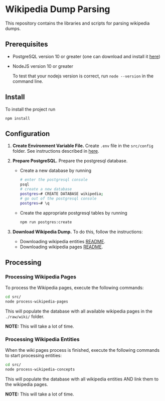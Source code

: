 # Wikipedia Dump Parsing

This repository contains the libraries and scripts for parsing wikipedia dumps.

## Prerequisites

- PostgreSQL version 10 or greater (one can download and install it [here](https://www.postgresql.org/download/))
- NodeJS version 10 or greater

    To test that your nodejs version is correct, run `node --version` in the command line.

## Install

To install the project run

```
npm install
```

## Configuration

1. **Create Environment Variable File.** Create `.env` file in the `src/config` folder.
    See instructions described in [here](./src/config).

2. **Prepare PostgreSQL.** Prepare the postgresql database.

    - Create a new database by running
        ```bash
        # enter the postgresql console
        psql
        # create a new database
        postgres=# CREATE DATABASE wikipedia;
        # go out of the postgresql console
        postgres=# \q
        ```

    - Create the appropriate postgresql tables by running
        ```bash
        npm run postgres:create
        ```

3. **Download Wikipedia Dump.** To do this, follow the instructions:

    - Downloading wikipedia entities [README](./raw/README.dm).
    - Downloading wikipedia pages [README](./raw/wiki/README.dm).

## Processing

### Processing Wikipedia Pages

To process the Wikipedia pages, execute the following commands:

```bash
cd src/
node process-wikipedia-pages
```

This will populate the database with all available wikipedia pages in the `./raw/wiki/` folder.

**NOTE:** This will take a lot of time.


### Processing Wikipedia Entities

When the wiki pages process is finished, execute the following commands to start processing entities:

```bash
cd src/
node process-wikipedia-concepts
```

This will populate the database with all wikipedia entities AND link them to the wikipedia pages.

**NOTE:** This will take a lot of time.